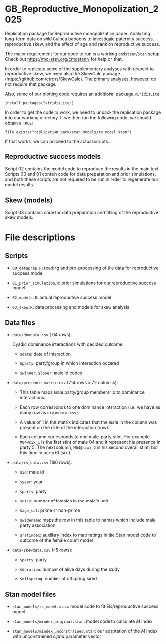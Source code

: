 # GB_Reproductive_Monopolization_2025
Replication package for Reproductive monopolization paper. Analyzing long-term data on wild Guinea baboons to investigate paternity success, reproductive skew, and the effect of age and rank on reproductive success.



The major requirement for our code to run is a working `cmdstanr`/`Stan` setup.
Check out https://mc-stan.org/cmdstanr/ for help on that.

In order to replicate some of the supplementary analyses with respect to reproductive skew, we need also the SkewCalc package (https://github.com/ctross/SkewCalc).
The primary analyses, however, do not require that package.

Also, some of our plotting code requires an additional package `viridisLite`.

`install.packages("viridisLite")`

In order to get the code to work, we need to unpack the replication package into our working directory.
If we then run the following code, we should obtain a `TRUE`:

`file.exists("replication_pack/stan_models/rs_model.stan")`

If that works, we can proceed to the actual scripts.


## Reproductive success models

Script 02 contains the model code to reproduce the results in the main text.
Scripts 00 and 01 contain code for data preparation and prior simulations, and both these scripts are not required to be run in order to regenerate our model results.

## Skew (models)

Script 03 contains code for data preparation and fitting of the reproductive skew models.

# File descriptions

## Scripts

  - `00_dataprep.R`: reading and pre-processing of the data for reproductive success model
  
  - `01_prior_simulation.R`: prior simulations for our reproductive success model
  
  - `02_models.R`: actual reproductive success model
  
  - `03_skew.R`: data processing and models for skew analysis

## Data files

  - `data/domdata.csv` (714 rows):
  
    Dyadic dominance interactions with decided outcome.
    
    * `$date`: date of interaction
    
    * `$party`: party/group in which interaction occured
    
    * `$winner`, `$loser`: male id codes
    

  
  - `data/presence_matrix.csv` (714 rows x 72 columns):
    
    * This table maps male party/group membership to dominance interactions.
    
    * Each row corresponds to one dominance interaction (i.e. we have as many row as in `domdata.csv`).
    
    * A value of 1 in this matrix indicates that the male in the column was present on the date of the interaction (row).
  
    * Each column corresponds to one male-party-stint. For example `M04@six_1` is the first stint of male 04 and it represent his presence in party 5. The next column, `M04@sixi_2` is his second overall stint, but this time in party 6I (sixi).
    
  
  - `data/rs_data.csv` (190 rows):
  
    * `$id`: male id
    
    * `$year`: year
    
    * `$party`: party
    
    * `$nfem`: number of females in the male's unit
    
    * `$age_cat`: prime or non-prime
    
    * `$widename`: maps the row in this table to names which include male party association
    
    * `$ratindex`: auxiliary index to map ratings in the Stan model code to outcome of the female count model
  
  - `data/skewdata.csv` (45 rows):
  
    * `$party`: party
    
    * `$duration`: number of alive days during the study
    
    * `$offspring`: number of offspring sired

## Stan model files
  
  - `stan_models/rs_model.stan`: model code to fit Elo/reproductive success model
  
  - `stan_models/mindex_original.stan`: model code to calculate $M$ index
  
  - `stan_models/mindex_unconstrained.stan`: our adaptation of the $M$ index with unconstrained *alpha* parameter vector
  
